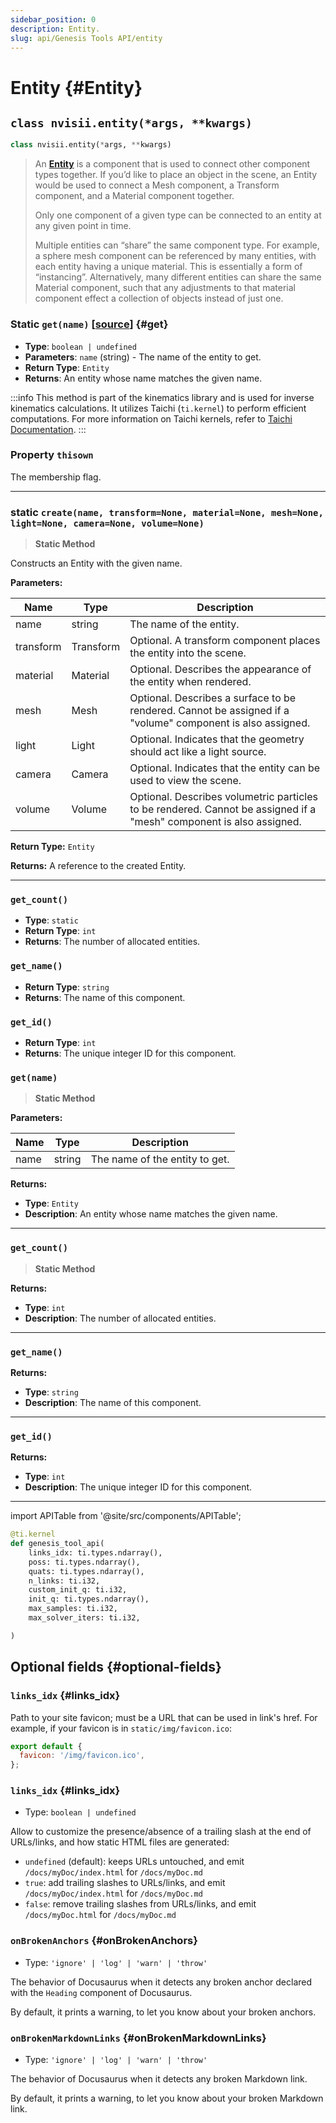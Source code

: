 ```yaml
---
sidebar_position: 0
description: Entity.
slug: api/Genesis Tools API/entity
---
```


# Entity {#Entity}
## `class nvisii.entity(*args, **kwargs)`
```python title="nvisii.entity"
class nvisii.entity(*args, **kwargs)
```

> An [**Entity**](Entity) is a component that is used to connect other component types together.
> If you’d like to place an object in the scene, an Entity would be used to connect a Mesh component, a Transform component, and a Material component together.
> 
> Only one component of a given type can be connected to an entity at any given point in time.
> 
> Multiple entities can “share” the same component type. For example, a sphere mesh component can be referenced by many entities, with each entity having a unique material. This is essentially a form of “instancing”. Alternatively, many different entities can share the same Material component, such that any adjustments to that material component effect a collection of objects instead of just one.


### Static **`get(name)`** [[source](xxxx.com)]  {#get}


- **Type**: `boolean | undefined`
- **Parameters**: `name` (string) - The name of the entity to get.
- **Return Type**: `Entity`
- **Returns**: An entity whose name matches the given name.

:::info
This method is part of the kinematics library and is used for inverse kinematics calculations. It utilizes Taichi (`ti.kernel`) to perform efficient computations. For more information on Taichi kernels, refer to [Taichi Documentation](https://taichi.graphics/docs/lang/articles/advanced/kernel).
:::

### Property **`thisown`**
The membership flag.

---

### static **`create(name, transform=None, material=None, mesh=None, light=None, camera=None, volume=None)`**
> **Static Method**

Constructs an Entity with the given name.

**Parameters:**

| Name       | Type       | Description |
|------------|------------|-------------|
| name       | string     | The name of the entity. |
| transform  | Transform  | Optional. A transform component places the entity into the scene. |
| material   | Material   | Optional. Describes the appearance of the entity when rendered. |
| mesh       | Mesh       | Optional. Describes a surface to be rendered. Cannot be assigned if a "volume" component is also assigned. |
| light      | Light      | Optional. Indicates that the geometry should act like a light source. |
| camera     | Camera     | Optional. Indicates that the entity can be used to view the scene. |
| volume     | Volume     | Optional. Describes volumetric particles to be rendered. Cannot be assigned if a "mesh" component is also assigned. |

**Return Type:** `Entity`

**Returns:**
A reference to the created Entity.

---


### `get_count()`

- **Type**: `static`
- **Return Type**: `int`
- **Returns**: The number of allocated entities.

### `get_name()`

- **Return Type**: `string`
- **Returns**: The name of this component.

### `get_id()`

- **Return Type**: `int`
- **Returns**: The unique integer ID for this component.


### `get(name)`
> **Static Method**

**Parameters:**

| Name | Type   | Description                  |
|------|--------|------------------------------|
| name | string | The name of the entity to get. |

**Returns:**

- **Type**: `Entity`
- **Description**: An entity whose name matches the given name.

---

### `get_count()`
> **Static Method**

**Returns:**

- **Type**: `int`
- **Description**: The number of allocated entities.

---

### `get_name()`

**Returns:**

- **Type**: `string`
- **Description**: The name of this component.

---

### `get_id()`

**Returns:**

- **Type**: `int`
- **Description**: The unique integer ID for this component.

---
import APITable from '@site/src/components/APITable';

```python title="classnvisii.entity(*args, **kwargs)"
@ti.kernel
def genesis_tool_api(
    links_idx: ti.types.ndarray(),
    poss: ti.types.ndarray(),
    quats: ti.types.ndarray(),
    n_links: ti.i32,
    custom_init_q: ti.i32,
    init_q: ti.types.ndarray(),
    max_samples: ti.i32,
    max_solver_iters: ti.i32,

)
```

## Optional fields {#optional-fields}

### `links_idx` {#links_idx}

Path to your site favicon; must be a URL that can be used in link's href. For example, if your favicon is in `static/img/favicon.ico`:

```js title="API 1"
export default {
  favicon: '/img/favicon.ico',
};
```

### `links_idx` {#links_idx}

- Type: `boolean | undefined`

Allow to customize the presence/absence of a trailing slash at the end of URLs/links, and how static HTML files are generated:

- `undefined` (default): keeps URLs untouched, and emit `/docs/myDoc/index.html` for `/docs/myDoc.md`
- `true`: add trailing slashes to URLs/links, and emit `/docs/myDoc/index.html` for `/docs/myDoc.md`
- `false`: remove trailing slashes from URLs/links, and emit `/docs/myDoc.html` for `/docs/myDoc.md`

### `onBrokenAnchors` {#onBrokenAnchors}

- Type: `'ignore' | 'log' | 'warn' | 'throw'`

The behavior of Docusaurus when it detects any broken anchor declared with the `Heading` component of Docusaurus.

By default, it prints a warning, to let you know about your broken anchors.

### `onBrokenMarkdownLinks` {#onBrokenMarkdownLinks}

- Type: `'ignore' | 'log' | 'warn' | 'throw'`

The behavior of Docusaurus when it detects any broken Markdown link.

By default, it prints a warning, to let you know about your broken Markdown link.
